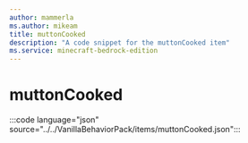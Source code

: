 ```yaml
---
author: mammerla
ms.author: mikeam
title: muttonCooked
description: "A code snippet for the muttonCooked item"
ms.service: minecraft-bedrock-edition
---
```


# muttonCooked

:::code language="json" source="../../VanillaBehaviorPack/items/muttonCooked.json":::
